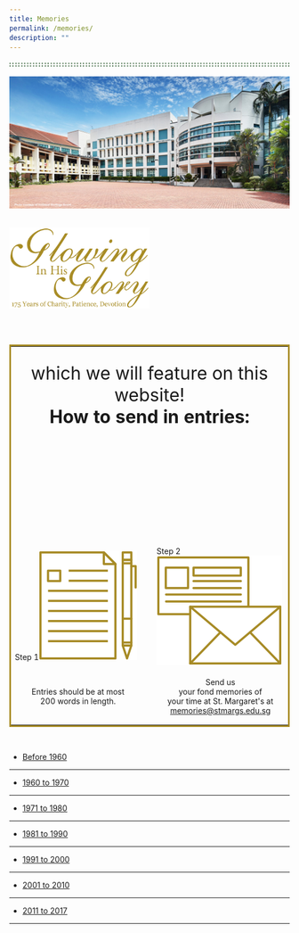 ```yaml
---
title: Memories
permalink: /memories/
description: ""
---
```

![](/images/dots_bg.png)

![](/images/banner1.jpg)

<br>
<img style="width:50%" src="/images/glory_tagline_text.png"/>

<br><br>

<table style="border:3px solid rgb(168, 140, 37)">
	<tr>
		<td colspan="3"><img src="/images/title_border.png" style="position: relative; top:-60px"/><br>
			<p style="position:relative; top:-175px; font-size:32px" align="center"><b>We'd love to have your photos and stories</b><br><br> which we will feature on this website! <br> <b>How to send in entries:</b></p>
		</td>
	</tr>
	<tr>
		<td width="49%">Step 1<img src="/images/graphic1.png"/></td>
		<td width="2%" rowspan="2"><img src="/images/dot_divider.png"/></td>
		<td width="49%">Step 2<img src="/images/graphic2.png"/></td>
	</tr>
	<tr>
		<td> <p align="center"> Entries should be at most <br> 200 words in length.</p> </td>
		<td> <p align="center"> Send us <br> your fond memories of <br> your time at St. Margaret's at <br> <a href="mailto:memories@stmargs.edu.sg">memories@stmargs.edu.sg</a></p> </td>
	</tr>
</table>


<br>

*   [Before 1960](/memories/before-1960)
* * * 
*   [1960 to 1970](/memories/1960-to-1970)
* * *
*   [1971 to 1980](/memories/1971-to-1980)
* * *
*   [1981 to 1990](/memories/1981-to-1990)
* * *
*   [1991 to 2000](/memories/1991-to-2000)
* * *
*   [2001 to 2010](/memories/2001-to-2010)
* * *
*   [2011 to 2017](/memories/2011-to-2017)
* * *